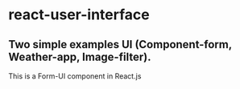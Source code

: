 # react-user-interface
Two simple examples UI (Component-form, Weather-app, Image-filter).
---
This is a Form-UI component in React.js
